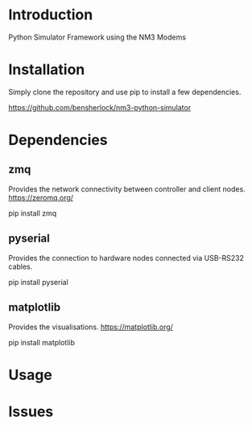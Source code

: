 # Introduction

Python Simulator Framework using the NM3 Modems

# Installation

Simply clone the repository and use pip to install a few dependencies.

https://github.com/bensherlock/nm3-python-simulator

# Dependencies

## zmq

Provides the network connectivity between controller and client nodes. https://zeromq.org/

pip install zmq

## pyserial

Provides the connection to hardware nodes connected via USB-RS232 cables. 

pip install pyserial

## matplotlib

Provides the visualisations. https://matplotlib.org/

pip install matplotlib

# Usage


# Issues

